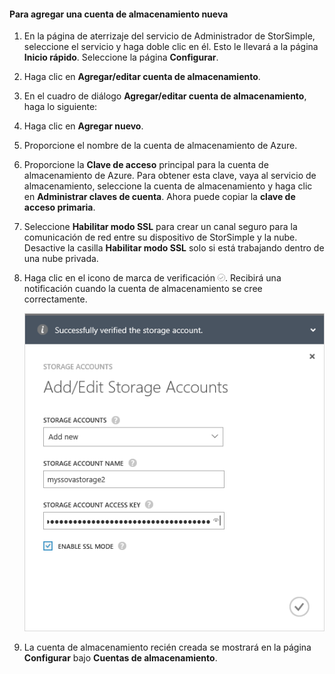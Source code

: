 <!--author=alkohli last changed: 01/28/16-->

#### Para agregar una cuenta de almacenamiento nueva 

1. En la página de aterrizaje del servicio de Administrador de StorSimple, seleccione el servicio y haga doble clic en él. Esto le llevará a la página **Inicio rápido**. Seleccione la página **Configurar**.

2. Haga clic en **Agregar/editar cuenta de almacenamiento**.

3. En el cuadro de diálogo **Agregar/editar cuenta de almacenamiento**, haga lo siguiente:

  1. Haga clic en **Agregar nuevo**.
  2. Proporcione el nombre de la cuenta de almacenamiento de Azure.
  3. Proporcione la **Clave de acceso** principal para la cuenta de almacenamiento de Azure. Para obtener esta clave, vaya al servicio de almacenamiento, seleccione la cuenta de almacenamiento y haga clic en **Administrar claves de cuenta**. Ahora puede copiar la **clave de acceso primaria**.
  4. Seleccione **Habilitar modo SSL** para crear un canal seguro para la comunicación de red entre su dispositivo de StorSimple y la nube. Desactive la casilla **Habilitar modo SSL** solo si está trabajando dentro de una nube privada.
  5. Haga clic en el icono de marca de verificación ![icono de marca de verificación](./media/storsimple-ova-configure-new-storage-account/checkicon-include.png). Recibirá una notificación cuando la cuenta de almacenamiento se cree correctamente.

		![Add storage account](./media/storsimple-ova-configure-new-storage-account/addnewstorageaccount-include.png)

4. La cuenta de almacenamiento recién creada se mostrará en la página **Configurar** bajo **Cuentas de almacenamiento**.

<!---HONumber=AcomDC_0204_2016-->